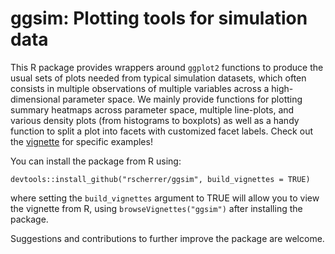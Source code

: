 # ggsim: Plotting tools for simulation data

This R package provides wrappers around `ggplot2` functions to produce the usual sets of plots needed from typical simulation datasets, which often consists in multiple observations of multiple variables across a high-dimensional parameter space. We mainly provide functions for plotting summary heatmaps across parameter space, multiple line-plots, and various density plots (from histograms to boxplots) as well as a handy function to split a plot into facets with customized facet labels. Check out the [vignette](doc/vignette.pdf) for specific examples!

You can install the package from R using:

```{r}
devtools::install_github("rscherrer/ggsim", build_vignettes = TRUE)
```

where setting the `build_vignettes` argument to TRUE will allow you to view the vignette from R, using `browseVignettes("ggsim")` after installing the package.

Suggestions and contributions to further improve the package are welcome.
